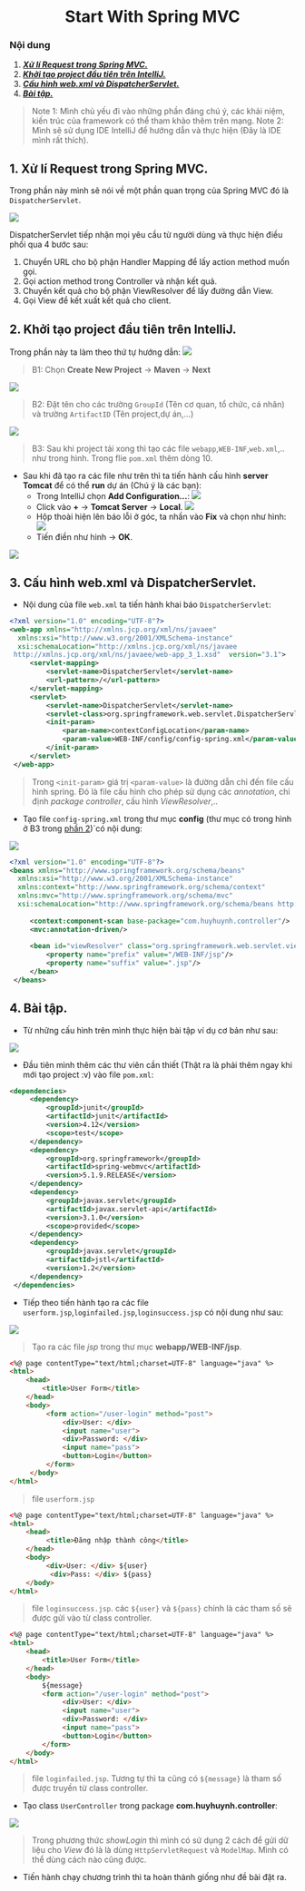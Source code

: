 <h1 align="center">Start With Spring MVC</h1>

### Nội dung
1. [***Xử lí Request trong Spring MVC.***](#muc1) 
2. [***Khởi tạo project đầu tiên trên IntelliJ.***](#muc2) 
3. [***Cấu hình web.xml và DispatcherServlet.***](#muc3)
4. [***Bài tập.***](#muc4)
> Note 1: Mình chủ yếu đi vào những phần đáng chú ý, các khải niệm, kiến trúc của framework có thể tham khảo thêm trên mạng.
> Note 2: Mình sẽ sử dụng IDE IntelliJ để hướng dẫn và thực hiện (Đây là IDE mình rất thích).

<a name="muc1"></a>
## 1. Xử lí Request trong Spring MVC.
Trong phần này mình sẽ nói về một phần quan trọng của Spring MVC đó là `DispatcherServlet`.

![](https://viblo.asia/uploads/9fdcb667-825a-42fb-9c78-187ae1a937f4.png)

DispatcherServlet  tiếp  nhận  mọi  yêu  cầu  từ  người  dùng  và  thực  hiện  điều  phối qua 4 bước  sau:
1. Chuyển URL cho  bộ  phận  Handler Mapping để  lấy  action method  muốn  gọi.
2. Gọi  action method  trong  Controller  và  nhận  kết  quả.
3. Chuyển  kết  quả  cho  bộ  phận  ViewResolver  để  lấy  đường  dẫn  View.
4. Gọi  View  để  kết  xuất  kết  quả  cho client.

<a name="muc2"></a>
## 2. Khởi tạo project đầu tiên trên IntelliJ.
Trong phần này ta làm theo thứ tự hướng dẫn:
![](https://i.imgur.com/WLvVeF3.png)
> B1: Chọn **Create New Project** -> **Maven** -> **Next**

![](https://i.imgur.com/AOjtHtn.png)

> B2: Đặt tên cho các trường `GroupId` (Tên cơ quan, tổ chức, cá nhân) và trường `ArtifactID` (Tên project,dự án,...)
> 
![](https://i.imgur.com/wYVMvF0.png)
> B3: Sau khi project tải xong thì tạo các file `webapp`,`WEB-INF`,`web.xml`,.. như trong hình. Trong flie `pom.xml` thêm dòng 10.
- Sau khi đã tạo ra các file như trên thì ta tiến hành cấu hình **server Tomcat** để có thể **run** dự án (Chú ý là các bạn):
	+ Trong IntelliJ chọn **Add Configuration...**:
	![](https://i.imgur.com/KPAwqr3.png)
	+ Click vào **+** -> **Tomcat Server** -> **Local**.
	![](https://i.imgur.com/YaMQYYh.png)
	+ Hộp thoài hiện lên báo lỗi ở góc, ta nhần vào **Fix** và chọn như hình:
	![](https://i.imgur.com/FYexNht.png)
	+ Tiến điền như hình -> **OK**.
	
![](https://i.imgur.com/TGYk8TS.png)

<a name="muc3"></a>
## 3. Cấu hình web.xml và DispatcherServlet.
- Nội dung của file `web.xml` ta tiến hành khai báo `DispatcherServlet`:
```xml
<?xml version="1.0" encoding="UTF-8"?>  
<web-app xmlns="http://xmlns.jcp.org/xml/ns/javaee"  
  xmlns:xsi="http://www.w3.org/2001/XMLSchema-instance"  
  xsi:schemaLocation="http://xmlns.jcp.org/xml/ns/javaee  
 http://xmlns.jcp.org/xml/ns/javaee/web-app_3_1.xsd"  version="3.1">  
     <servlet-mapping>  
		 <servlet-name>DispatcherServlet</servlet-name>  
		 <url-pattern>/</url-pattern>  
	 </servlet-mapping>     
	 <servlet>  
		 <servlet-name>DispatcherServlet</servlet-name>  
		 <servlet-class>org.springframework.web.servlet.DispatcherServlet</servlet-class>  
         <init-param>  
			 <param-name>contextConfigLocation</param-name>  
			 <param-value>WEB-INF/config/config-spring.xml</param-value>  
		 </init-param> 
	 </servlet>  
 </web-app>
```
> Trong `<init-param>` giá trị `<param-value>` là đường dẫn chỉ đến file cấu hình spring. Đó là file cấu hình cho phép sử dụng các *annotation*, chỉ định *package controller*, cấu hình *ViewResolver*,..
- Tạo file `config-spring.xml` trong thư mục **config** (thư mục có trong hình ở B3 trong [phần 2](#muc2))`có nội dung:

![](https://i.imgur.com/rR2Gy5E.png)
```xml
<?xml version="1.0" encoding="UTF-8"?>  
<beans xmlns="http://www.springframework.org/schema/beans"  
  xmlns:xsi="http://www.w3.org/2001/XMLSchema-instance"  
  xmlns:context="http://www.springframework.org/schema/context"  
  xmlns:mvc="http://www.springframework.org/schema/mvc"  
  xsi:schemaLocation="http://www.springframework.org/schema/beans http://www.springframework.org/schema/beans/spring-beans.xsd http://www.springframework.org/schema/context https://www.springframework.org/schema/context/spring-context.xsd http://www.springframework.org/schema/mvc https://www.springframework.org/schema/mvc/spring-mvc.xsd">  
  
	 <context:component-scan base-package="com.huyhuynh.controller"/>  
	 <mvc:annotation-driven/>  
  
	 <bean id="viewResolver" class="org.springframework.web.servlet.view.InternalResourceViewResolver">  
		 <property name="prefix" value="/WEB-INF/jsp"/>  
		 <property name="suffix" value=".jsp"/>  
	 </bean>
 </beans>
```

<a name="muc4"></a>
## 4. Bài tập.
- Từ những cấu hình trên mình thực hiện bài tập ví dụ cơ bản như sau:

![](https://i.imgur.com/zswYhsK.png)

- Đầu tiên mình thêm các thư viên cần thiết (Thật ra là phải thêm ngay khi mới tạo project :v) vào file `pom.xml`:
```xml
<dependencies>  
	 <dependency> 
		 <groupId>junit</groupId>  
		 <artifactId>junit</artifactId>  
		 <version>4.12</version>  
		 <scope>test</scope>  
	 </dependency> 
	 <dependency> 		
		 <groupId>org.springframework</groupId>  
		 <artifactId>spring-webmvc</artifactId>  
		 <version>5.1.9.RELEASE</version>  
	 </dependency> 
	 <dependency> 
		 <groupId>javax.servlet</groupId>  
		 <artifactId>javax.servlet-api</artifactId>  
		 <version>3.1.0</version>  
		 <scope>provided</scope>  
	 </dependency> 
	 <dependency> 
		 <groupId>javax.servlet</groupId>  
		 <artifactId>jstl</artifactId>  
		 <version>1.2</version>  
	 </dependency>
 </dependencies>
```
- Tiếp theo tiến hành tạo ra các file `userform.jsp`,`loginfailed.jsp`,`loginsuccess.jsp` có nội dung như sau:

![](https://i.imgur.com/WmZdzv7.png)
> Tạo ra các file *jsp* trong thư mục **webapp/WEB-INF/jsp**.
```html
<%@ page contentType="text/html;charset=UTF-8" language="java" %>  
<html>  
	<head>  
		<title>User Form</title>  
	</head>  
	<body>  
		 <form action="/user-login" method="post">  
			 <div>User: </div>  
			 <input name="user">  
			 <div>Password: </div>  
			 <input name="pass">  
			 <button>Login</button>  
		 </form>
	 </body>  
</html>
```
> file `userform.jsp`
```html
<%@ page contentType="text/html;charset=UTF-8" language="java" %>  
<html>  
	<head>  
		 <title>Đăng nhập thành công</title>  
	</head>  
	<body>  
		 <div>User: </div> ${user}  
		  <div>Pass: </div> ${pass}  
	</body>  
</html>
```
> file `loginsuccess.jsp`. các `${user}` và `${pass}` chính là các tham số sẽ được gửi vào từ class controller.
```html
<%@ page contentType="text/html;charset=UTF-8" language="java" %>  
<html>  
	<head>  
		<title>User Form</title>  
	</head>  
	<body>  
		${message}  
		<form action="/user-login" method="post">  
			 <div>User: </div>  
			 <input name="user">  
			 <div>Password: </div>  
			 <input name="pass">  
			 <button>Login</button>  
		</form>  
	</body>  
</html>
```
> file `loginfailed.jsp`. Tương tự thì ta cũng có `${message}` là tham số được truyền từ class controller.

- Tạo class `UserController` trong package **com.huyhuynh.controller**:

![](https://i.imgur.com/5U3rSsK.png)
> Trong phương thức *showLogin*  thì mình có sử dụng 2 cách để gửi dữ liệu cho *View* đó là là dùng `HttpServletRequest` và `ModelMap`. Mình có thể dùng cách nào cũng được.
- Tiến hành chạy chương trình thì ta hoàn thành giống như đề bài đặt ra.
